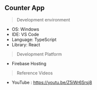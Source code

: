 ## Counter App

> Development environment

- OS: Windows
- IDE: VS Code
- Language: TypeScript
- Library: React

> Development Platform

- Firebase Hosting

> Reference Videos

- YouTube : https://youtu.be/Z5iWr6Srsj8
